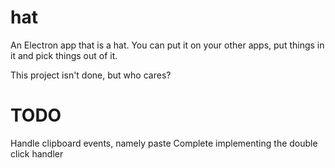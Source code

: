 # hat
An Electron app that is a hat. You can put it on your other apps, put things in it and pick things out of it.

This project isn't done, but who cares?

# TODO

Handle clipboard events, namely paste
Complete implementing the double click handler
